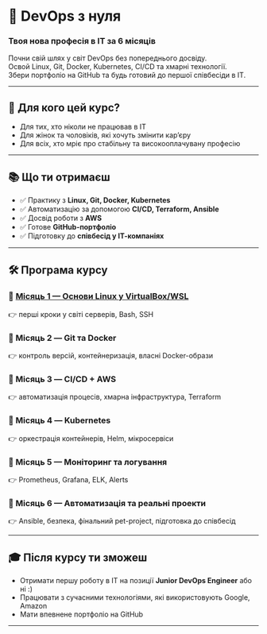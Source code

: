 # 🚀 DevOps з нуля
### Твоя нова професія в ІТ за 6 місяців

Почни свій шлях у світ DevOps без попереднього досвіду.  
Освой Linux, Git, Docker, Kubernetes, CI/CD та хмарні технології.  
Збери портфоліо на GitHub та будь готовий до першої співбесіди в ІТ.

---

## 🎯 Для кого цей курс?
- Для тих, хто ніколи не працював в ІТ  
- Для жінок та чоловіків, які хочуть змінити кар’єру  
- Для всіх, хто мріє про стабільну та високооплачувану професію  

---

## 📚 Що ти отримаєш
- ✅ Практику з **Linux, Git, Docker, Kubernetes**  
- ✅ Автоматизацію за допомогою **CI/CD, Terraform, Ansible**  
- ✅ Досвід роботи з **AWS**  
- ✅ Готове **GitHub-портфоліо**  
- ✅ Підготовку до **співбесід у ІТ-компаніях**  

---

## 🛠️ Програма курсу

### 🔹 [Місяць 1 — Основи Linux у VirtualBox/WSL](https://github.com/oleksdovz/oleks-dov.work/blob/main/devops-course/1-month/main.md)
👉 перші кроки у світі серверів, Bash, SSH  

### 🔹 Місяць 2 — Git та Docker  
👉 контроль версій, контейнеризація, власні Docker-образи  

### 🔹 Місяць 3 — CI/CD + AWS  
👉 автоматизація процесів, хмарна інфраструктура, Terraform  

### 🔹 Місяць 4 — Kubernetes  
👉 оркестрація контейнерів, Helm, мікросервіси  

### 🔹 Місяць 5 — Моніторинг та логування  
👉 Prometheus, Grafana, ELK, Alerts  

### 🔹 Місяць 6 — Автоматизація та реальні проекти  
👉 Ansible, безпека, фінальний pet-project, підготовка до співбесід  

---

## 🎓 Після курсу ти зможеш
- Отримати першу роботу в ІТ на позиції **Junior DevOps Engineer** або ні :)
- Працювати з сучасними технологіями, які використовують Google, Amazon  
- Мати впевнене портфоліо на GitHub  

---

